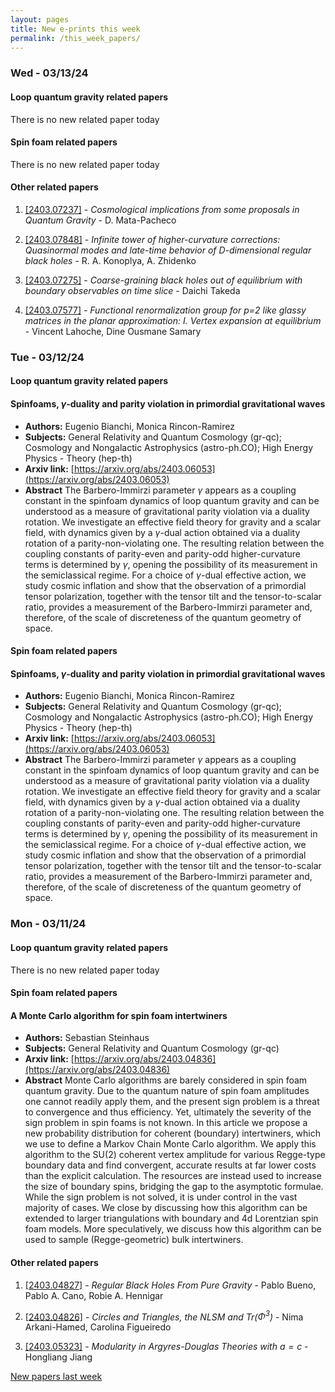 ```yaml
---
layout: pages
title: New e-prints this week
permalink: /this_week_papers/
---
```




### Wed - 03/13/24

#### Loop quantum gravity related papers

There is no new related paper today 

#### Spin foam related papers

There is no new related paper today 



#### Other related papers

1. [[2403.07237]](https://arxiv.org/abs/2403.07237) - *Cosmological implications from some proposals in Quantum Gravity* - D. Mata-Pacheco

1. [[2403.07848]](https://arxiv.org/abs/2403.07848) - *Infinite tower of higher-curvature corrections: Quasinormal modes and  late-time behavior of D-dimensional regular black holes* - R. A. Konoplya, A. Zhidenko

1. [[2403.07275]](https://arxiv.org/abs/2403.07275) - *Coarse-graining black holes out of equilibrium with boundary observables  on time slice* - Daichi Takeda

1. [[2403.07577]](https://arxiv.org/abs/2403.07577) - *Functional renormalization group for p=2 like glassy matrices in the  planar approximation: I. Vertex expansion at equilibrium* - Vincent Lahoche, Dine Ousmane Samary



### Tue - 03/12/24

#### Loop quantum gravity related papers

#### **Spinfoams, $γ$-duality and parity violation in primordial  gravitational waves**
 - **Authors:** Eugenio Bianchi, Monica Rincon-Ramirez
 - **Subjects:** General Relativity and Quantum Cosmology (gr-qc); Cosmology and Nongalactic Astrophysics (astro-ph.CO); High Energy Physics - Theory (hep-th)
 - **Arxiv link:** [https://arxiv.org/abs/2403.06053](https://arxiv.org/abs/2403.06053)
 - **Abstract**
 The Barbero-Immirzi parameter $\gamma$ appears as a coupling constant in the spinfoam dynamics of loop quantum gravity and can be understood as a measure of gravitational parity violation via a duality rotation. We investigate an effective field theory for gravity and a scalar field, with dynamics given by a $\gamma$-dual action obtained via a duality rotation of a parity-non-violating one. The resulting relation between the coupling constants of parity-even and parity-odd higher-curvature terms is determined by $\gamma$, opening the possibility of its measurement in the semiclassical regime. For a choice of $\gamma$-dual effective action, we study cosmic inflation and show that the observation of a primordial tensor polarization, together with the tensor tilt and the tensor-to-scalar ratio, provides a measurement of the Barbero-Immirzi parameter and, therefore, of the scale of discreteness of the quantum geometry of space. 

#### Spin foam related papers

#### **Spinfoams, $γ$-duality and parity violation in primordial  gravitational waves**
 - **Authors:** Eugenio Bianchi, Monica Rincon-Ramirez
 - **Subjects:** General Relativity and Quantum Cosmology (gr-qc); Cosmology and Nongalactic Astrophysics (astro-ph.CO); High Energy Physics - Theory (hep-th)
 - **Arxiv link:** [https://arxiv.org/abs/2403.06053](https://arxiv.org/abs/2403.06053)
 - **Abstract**
 The Barbero-Immirzi parameter $\gamma$ appears as a coupling constant in the spinfoam dynamics of loop quantum gravity and can be understood as a measure of gravitational parity violation via a duality rotation. We investigate an effective field theory for gravity and a scalar field, with dynamics given by a $\gamma$-dual action obtained via a duality rotation of a parity-non-violating one. The resulting relation between the coupling constants of parity-even and parity-odd higher-curvature terms is determined by $\gamma$, opening the possibility of its measurement in the semiclassical regime. For a choice of $\gamma$-dual effective action, we study cosmic inflation and show that the observation of a primordial tensor polarization, together with the tensor tilt and the tensor-to-scalar ratio, provides a measurement of the Barbero-Immirzi parameter and, therefore, of the scale of discreteness of the quantum geometry of space. 

### Mon - 03/11/24

#### Loop quantum gravity related papers

There is no new related paper today 

#### Spin foam related papers

#### **A Monte Carlo algorithm for spin foam intertwiners**
 - **Authors:** Sebastian Steinhaus
 - **Subjects:** General Relativity and Quantum Cosmology (gr-qc)
 - **Arxiv link:** [https://arxiv.org/abs/2403.04836](https://arxiv.org/abs/2403.04836)
 - **Abstract**
 Monte Carlo algorithms are barely considered in spin foam quantum gravity. Due to the quantum nature of spin foam amplitudes one cannot readily apply them, and the present sign problem is a threat to convergence and thus efficiency. Yet, ultimately the severity of the sign problem in spin foams is not known. In this article we propose a new probability distribution for coherent (boundary) intertwiners, which we use to define a Markov Chain Monte Carlo algorithm. We apply this algorithm to the SU(2) coherent vertex amplitude for various Regge-type boundary data and find convergent, accurate results at far lower costs than the explicit calculation. The resources are instead used to increase the size of boundary spins, bridging the gap to the asymptotic formulae. While the sign problem is not solved, it is under control in the vast majority of cases. We close by discussing how this algorithm can be extended to larger triangulations with boundary and 4d Lorentzian spin foam models. More speculatively, we discuss how this algorithm can be used to sample (Regge-geometric) bulk intertwiners. 



#### Other related papers

1. [[2403.04827]](https://arxiv.org/abs/2403.04827) - *Regular Black Holes From Pure Gravity* - Pablo Bueno, Pablo A. Cano, Robie A. Hennigar

1. [[2403.04826]](https://arxiv.org/abs/2403.04826) - *Circles and Triangles, the NLSM and Tr($Φ^3$)* - Nima Arkani-Hamed, Carolina Figueiredo

1. [[2403.05323]](https://arxiv.org/abs/2403.05323) - *Modularity in Argyres-Douglas Theories with $a=c$* - Hongliang Jiang






[New papers last week]({{site.url}}/archived/weekly/pre-prints/2024/03/11/archived_weekly_papers.html)